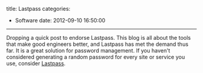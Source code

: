 title: Lastpass
categories:
  - Software
date: 2012-09-10 16:50:00
---
Dropping a quick post to endorse Lastpass. This blog is all about the tools that make good engineers better, and Lastpass has met the demand thus far. It is a great solution for password management. If you haven't considered generating a random password for every site or service you use, consider [Lastpass](https://lastpass.com/f?507166 "lastpass.com").
